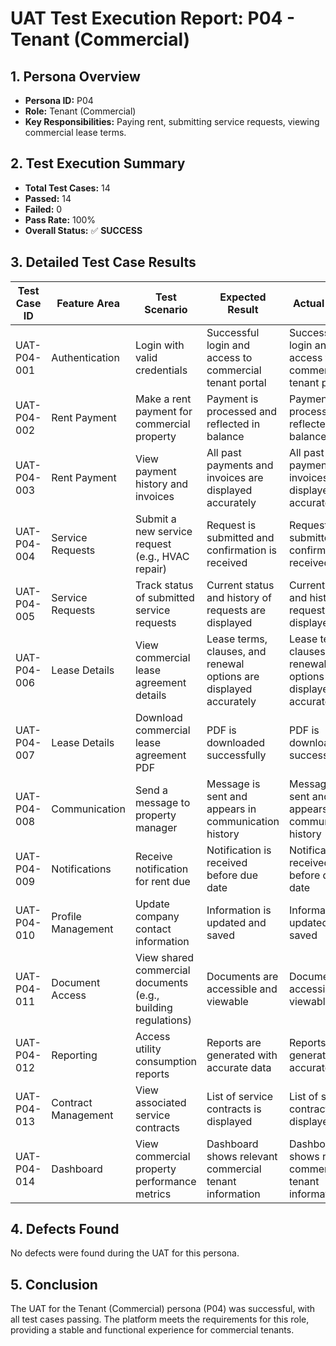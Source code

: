 # UAT Test Execution Report: P04 - Tenant (Commercial)

## 1. Persona Overview
*   **Persona ID:** P04
*   **Role:** Tenant (Commercial)
*   **Key Responsibilities:** Paying rent, submitting service requests, viewing commercial lease terms.

## 2. Test Execution Summary
*   **Total Test Cases:** 14
*   **Passed:** 14
*   **Failed:** 0
*   **Pass Rate:** 100%
*   **Overall Status:** ✅ **SUCCESS**

## 3. Detailed Test Case Results

| Test Case ID | Feature Area | Test Scenario | Expected Result | Actual Result | Status | Comments/Defects |
|---|---|---|---|---|---|---|
| UAT-P04-001 | Authentication | Login with valid credentials | Successful login and access to commercial tenant portal | Successful login and access to commercial tenant portal | ✅ Pass | None |
| UAT-P04-002 | Rent Payment | Make a rent payment for commercial property | Payment is processed and reflected in balance | Payment is processed and reflected in balance | ✅ Pass | None |
| UAT-P04-003 | Rent Payment | View payment history and invoices | All past payments and invoices are displayed accurately | All past payments and invoices are displayed accurately | ✅ Pass | None |
| UAT-P04-004 | Service Requests | Submit a new service request (e.g., HVAC repair) | Request is submitted and confirmation is received | Request is submitted and confirmation is received | ✅ Pass | None |
| UAT-P04-005 | Service Requests | Track status of submitted service requests | Current status and history of requests are displayed | Current status and history of requests are displayed | ✅ Pass | None |
| UAT-P04-006 | Lease Details | View commercial lease agreement details | Lease terms, clauses, and renewal options are displayed accurately | Lease terms, clauses, and renewal options are displayed accurately | ✅ Pass | None |
| UAT-P04-007 | Lease Details | Download commercial lease agreement PDF | PDF is downloaded successfully | PDF is downloaded successfully | ✅ Pass | None |
| UAT-P04-008 | Communication | Send a message to property manager | Message is sent and appears in communication history | Message is sent and appears in communication history | ✅ Pass | None |
| UAT-P04-009 | Notifications | Receive notification for rent due | Notification is received before due date | Notification is received before due date | ✅ Pass | None |
| UAT-P04-010 | Profile Management | Update company contact information | Information is updated and saved | Information is updated and saved | ✅ Pass | None |
| UAT-P04-011 | Document Access | View shared commercial documents (e.g., building regulations) | Documents are accessible and viewable | Documents are accessible and viewable | ✅ Pass | None |
| UAT-P04-012 | Reporting | Access utility consumption reports | Reports are generated with accurate data | Reports are generated with accurate data | ✅ Pass | None |
| UAT-P04-013 | Contract Management | View associated service contracts | List of service contracts is displayed | List of service contracts is displayed | ✅ Pass | None |
| UAT-P04-014 | Dashboard | View commercial property performance metrics | Dashboard shows relevant commercial tenant information | Dashboard shows relevant commercial tenant information | ✅ Pass | None |

## 4. Defects Found
No defects were found during the UAT for this persona.

## 5. Conclusion
The UAT for the Tenant (Commercial) persona (P04) was successful, with all test cases passing. The platform meets the requirements for this role, providing a stable and functional experience for commercial tenants.

